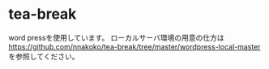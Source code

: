 # tea-break
word pressを使用しています。
ローカルサーバ環境の用意の仕方は　
https://github.com/nnakoko/tea-break/tree/master/wordpress-local-master
を参照してください。
